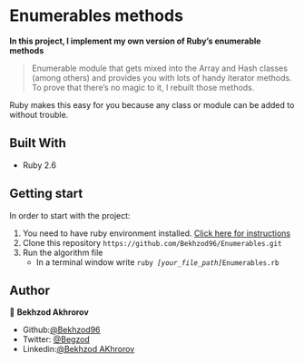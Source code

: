 # Enumerables methods

**In this project, I implement my own version of Ruby’s enumerable methods**

>Enumerable module that gets mixed into the Array and Hash classes (among others) and provides you with lots of handy iterator methods. To prove that there’s no magic to it, I rebuilt those methods.


Ruby makes this easy for you because any class or module can be added to without trouble.

## Built With

- Ruby 2.6

## Getting start

In order to start with the project:

1. You need to have ruby environment installed. [Click here for instructions](https://www.ruby-lang.org/en/documentation/installation/)
2. Clone this repository `https://github.com/Bekhzod96/Enumerables.git`
3. Run the algorithm file
    - In a terminal window write `ruby `*`[your_file_path]`*`Enumerables.rb`

## Author

👤 **Bekhzod Akhrorov**

- Github:[@Bekhzod96](https://github.com/Bekhzod96)
- Twitter: [ @Begzod](https://twitter.com/25d47e8987f740b)
- Linkedin:[@Bekhzod AKhrorov](https://www.linkedin.com/in/bekhzod-akhrorov-b24232113/)



